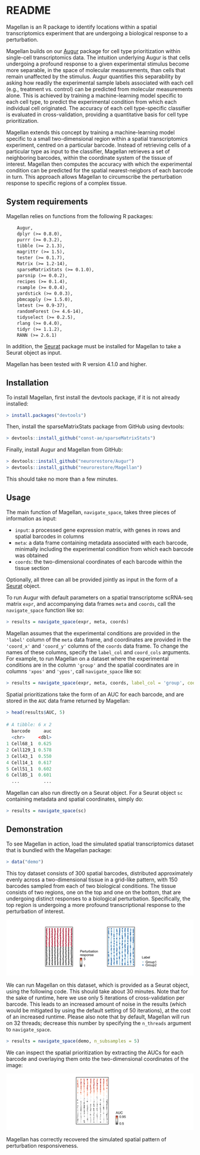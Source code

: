 # README

Magellan is an R package to identify locations within a spatial transcriptomics experiment that are undergoing a biological response to a perturbation.

Magellan builds on our [Augur](https://github.com/neurorestore/Augur) package for cell type prioritization within single-cell transcriptomics data.
The intuition underlying Augur is that cells undergoing a profound response to a given experimental stimulus become more separable, in the space of molecular measurements, than cells that remain unaffected by the stimulus.
Augur quantifies this separability by asking how readily the experimental sample labels associated with each cell (e.g., treatment vs. control) can be predicted from molecular measurements alone.
This is achieved by training a machine-learning model specific to each cell type, to predict the experimental condition from which each individual cell originated.
The accuracy of each cell type-specific classifier is evaluated in cross-validation, providing a quantitative basis for cell type prioritization.

Magellan extends this concept by training a machine-learning model specific to a small two-dimensional region within a spatial transcriptomics experiment, centred on a particular barcode.
Instead of retrieving cells of a particular type as input to the classifier, Magellan retrieves a set of neighboring barcodes, within the coordinate system of the tissue of interest.
Magellan then computes the accuracy with which the experimental condition can be predicted for the spatial nearest-neigbors of each barcode in turn.
This approach allows Magellan to circumscribe the perturbation response to specific regions of a complex tissue.

## System requirements

Magellan relies on functions from the following R packages:

```
	Augur,
	dplyr (>= 0.8.0),
	purrr (>= 0.3.2),
	tibble (>= 2.1.3),
	magrittr (>= 1.5),
	tester (>= 0.1.7),
	Matrix (>= 1.2-14),
	sparseMatrixStats (>= 0.1.0),
	parsnip (>= 0.0.2),
	recipes (>= 0.1.4),
	rsample (>= 0.0.4),
	yardstick (>= 0.0.3),
	pbmcapply (>= 1.5.0),
	lmtest (>= 0.9-37),
	randomForest (>= 4.6-14),
	tidyselect (>= 0.2.5),
	rlang (>= 0.4.0),
	tidyr (>= 1.1.2),
	RANN (>= 2.6.1)
```

In addition, the [Seurat](https://satijalab.org/seurat/) package must be installed for Magellan to take a Seurat object as input.

Magellan has been tested with R version 4.1.0 and higher.

## Installation

To install Magellan, first install the devtools package, if it is not already installed:

```r
> install.packages("devtools")
```

Then, install the sparseMatrixStats package from GitHub using devtools:

```r
> devtools::install_github("const-ae/sparseMatrixStats")
```

Finally, install Augur and Magellan from GitHub:

```r
> devtools::install_github("neurorestore/Augur")
> devtools::install_github("neurorestore/Magellan")
```

This should take no more than a few minutes.

## Usage

The main function of Magellan, `navigate_space`, takes three pieces of information as input:

- `input`: a processed gene expression matrix, with genes in rows and spatial barcodes in columns
- `meta`: a data frame containing metadata associated with each barcode, minimally including the experimental condition from which each barcode was obtained
- `coords`: the two-dimensional coordinates of each barcode within the tissue section

Optionally, all three can all be provided jointly as input in the form of a [Seurat](https://satijalab.org/seurat/) object.

To run Augur with default parameters on a spatial transcriptome scRNA-seq matrix `expr`, and accompanying data frames `meta` and `coords`, call the `navigate_space` function like so:

```r
> results = navigate_space(expr, meta, coords)
```

Magellan assumes that the experimental conditions are provided in the `'label'` column of the `meta` data frame, and coordinates are provided in the `'coord_x'` and `'coord_y'` columns of the `coords` data frame. To change the names of these columns, specify the `label_col` and `coord_cols` arguments. For example, to run Magellan on a dataset where the experimental conditions are in the column `'group'` and the spatial coordinates are in columns `'xpos'` and `'ypos'`, call `navigate_space` like so:

```r
> results = navigate_space(expr, meta, coords, label_col = 'group', coord_cols = c('xpos', 'ypos'))
```

Spatial prioritizations take the form of an AUC for each barcode, and are stored in the `AUC` data frame returned by Magellan:

```r
> head(results$AUC, 5)

# A tibble: 6 x 2
  barcode     auc
  <chr>     <dbl>
1 Cell68_1  0.625
2 Cell129_1 0.578
3 Cell43_1  0.550
4 Cell14_1  0.617
5 Cell51_1  0.602
6 Cell85_1  0.601
  ...         ...
```

Magellan can also run directly on a Seurat object. For a Seurat object `sc` containing metadata and spatial coordinates, simply do:

```r
> results = navigate_space(sc)
```

## Demonstration

To see Magellan in action, load the simulated spatial transcriptomics dataset that is bundled with the Magellan package:

```r
> data("demo")
```

This toy dataset consists of 300 spatial barcodes, distributed approximately evenly across a two-dimensional tissue in a grid-like pattern, with 150 barcodes sampled from each of two biological conditions. The tissue consists of two regions, one on the top and one on the bottom, that are undergoing distinct responses to a biological perturbation. Specifically, the top region is undergoing a more profound transcriptional response to the perturbation of interest.

![Simulation ground truth](https://raw.githubusercontent.com/neurorestore/Magellan/main/fig/toy-ground-truth.png)

We can run Magellan on this dataset, which is provided as a Seurat object, using the following code. This should take about 30 minutes. Note that for the sake of runtime, here we use only 5 iterations of cross-validation per barcode. This leads to an increased amount of noise in the results (which would be mitigated by using the default setting of 50 iterations), at the cost of an increased runtime. Please also note that by default, Magellan will run on 32 threads; decrease this number by specifying the `n_threads` argument to `navigate_space`.

```r
> results = navigate_space(demo, n_subsamples = 5)
```

We can inspect the spatial prioritization by extracting the AUCs for each barcode and overlaying them onto the two-dimensional coordinates of the image:

![Simulation results](https://raw.githubusercontent.com/neurorestore/Magellan/main/fig/toy-magellan.png)

Magellan has correctly recovered the simulated spatial pattern of perturbation responsiveness.
